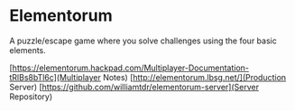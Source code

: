 Elementorum
===========

A puzzle/escape game where you solve challenges using the four basic elements.

[https://elementorum.hackpad.com/Multiplayer-Documentation-tRlBs8bTl6c](Multiplayer Notes)
[http://elementorum.lbsg.net/](Production Server)
[https://github.com/williamtdr/elementorum-server](Server Repository)